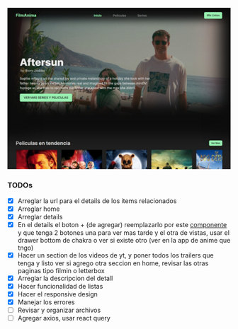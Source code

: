 ![vista previa de la app](/src/assets/preview.jpeg)

### TODOs

- [x] Arreglar la url para el details de los items relacionados
- [x] Arreglar home
- [x] Arreglar details
- [x] En el details el boton + (de agregar) reemplazarlo por este [componente](https://chakra-ui.com/docs/components/menu#adding-icons-and-commands) y que tenga 2 botones una para ver mas tarde y el otra de vistas, usar el drawer bottom de chakra o ver si existe otro (ver en la app de anime que tngo)
- [x] Hacer un section de los videos de yt, y poner todos los trailers que tenga y listo
ver si agrego otra seccion en home, revisar las otras paginas tipo filmin o letterbox
- [x] Arreglar la descripcion del detall
- [x] Hacer funcionalidad de listas
- [x] Hacer el responsive design
- [x] Manejar los errores
- [ ] Revisar y organizar archivos
- [ ] Agregar axios, usar react query
